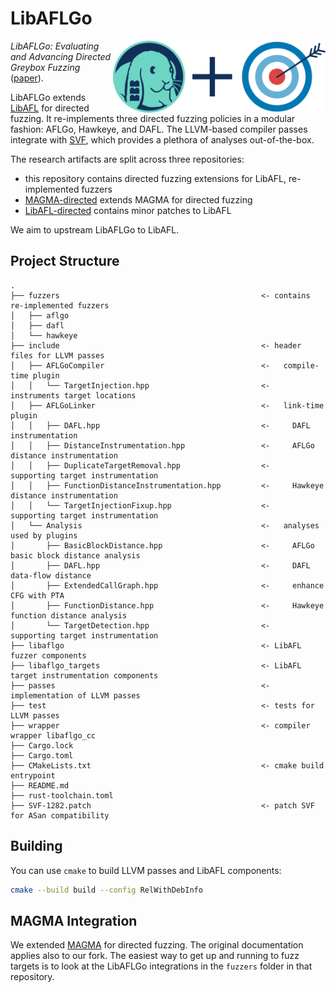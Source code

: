 # LibAFLGo

<img src="logo.png" width="340" align="right" />

_LibAFLGo: Evaluating and Advancing Directed Greybox Fuzzing_
(<a href="https://download.vusec.net/papers/libaflgo_eurosp25.pdf" target="_blank">paper</a>).

LibAFLGo extends [LibAFL](https://github.com/AFLplusplus/LibAFL) for directed fuzzing. It
re-implements three directed fuzzing policies in a modular fashion: AFLGo, Hawkeye, and DAFL. The
LLVM-based compiler passes integrate with [SVF](https://github.com/SVF-tools/SVF), which provides a
plethora of analyses out-of-the-box.

The research artifacts are split across three repositories:

- this repository contains directed fuzzing extensions for LibAFL, re-implemented fuzzers
- [MAGMA-directed](https://github.com/vusec/magma-directed) extends MAGMA for directed fuzzing
- [LibAFL-directed](https://github.com/vusec/LibAFL-directed) contains minor patches to LibAFL

We aim to upstream LibAFLGo to LibAFL.

## Project Structure

```
.
├── fuzzers                                             <- contains re-implemented fuzzers
│   ├── aflgo
│   ├── dafl
│   └── hawkeye
├── include                                             <- header files for LLVM passes
│   ├── AFLGoCompiler                                   <-   compile-time plugin
│   │   └── TargetInjection.hpp                         <-     instruments target locations
│   ├── AFLGoLinker                                     <-   link-time plugin
│   │   ├── DAFL.hpp                                    <-     DAFL instrumentation
│   │   ├── DistanceInstrumentation.hpp                 <-     AFLGo distance instrumentation
│   │   ├── DuplicateTargetRemoval.hpp                  <-     supporting target instrumentation
│   │   ├── FunctionDistanceInstrumentation.hpp         <-     Hawkeye distance instrumentation
│   │   └── TargetInjectionFixup.hpp                    <-     supporting target instrumentation
│   └── Analysis                                        <-   analyses used by plugins
│       ├── BasicBlockDistance.hpp                      <-     AFLGo basic block distance analysis
│       ├── DAFL.hpp                                    <-     DAFL data-flow distance
│       ├── ExtendedCallGraph.hpp                       <-     enhance CFG with PTA
│       ├── FunctionDistance.hpp                        <-     Hawkeye function distance analysis
│       └── TargetDetection.hpp                         <-     supporting target instrumentation
├── libaflgo                                            <- LibAFL fuzzer components
├── libaflgo_targets                                    <- LibAFL target instrumentation components
├── passes                                              <- implementation of LLVM passes
├── test                                                <- tests for LLVM passes
├── wrapper                                             <- compiler wrapper libaflgo_cc
├── Cargo.lock
├── Cargo.toml
├── CMakeLists.txt                                      <- cmake build entrypoint
├── README.md
├── rust-toolchain.toml
├── SVF-1282.patch                                      <- patch SVF for ASan compatibility
```

## Building

You can use `cmake` to build LLVM passes and LibAFL components:

```bash
cmake --build build --config RelWithDebInfo
```

## MAGMA Integration

We extended [MAGMA](https://github.com/vusec/magma-directed) for directed fuzzing. The original
documentation applies also to our fork. The easiest way to get up and running to fuzz targets is to
look at the LibAFLGo integrations in the `fuzzers` folder in that repository.
